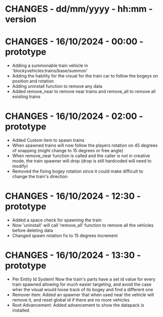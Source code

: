 # CHANGES - dd/mm/yyyy - hh:mm - version

# CHANGES - 16/10/2024 - 00:00 - prototype

-   Adding a summonable train vehicle in 'blockyvehicles:trains/base/summon'
-   Adding the hability for the visual for the train car to follow the bogeys on position and rotation
-   Adding uninstall function to remove any data
-   Added remove_near to remove near trains and remove_all to remove all existing trains

# CHANGES - 16/10/2024 - 02:00 - prototype

-   Added Custom item to spawn trains
-   When spawned trains will now follow the players rotation on 45 degrees of snapping (might change to 15 degrees or free angle)
-   When remove_near function is called and the caller is not in creative mode, the train spawner will drop (drop is still hardcoded will need to modify)
-   Removed the fixing bogey rotation since it could make difficult to change the train's direction

# CHANGES - 16/10/2024 - 12:30 - prototype

-   Added a space check for spawning the train
-   Now 'uninstall' will call 'remove_all' function to remove all the vehicles before deleting data
-   Changed spawn rotation fix to 15 degrees increment

# CHANGES - 16/10/2024 - 13:30 - prototype

-   Per Entity Id System! Now the train's parts have a set id value for every train spawned allowing for much easier targeting, and avoid the case wher the visual would loose track of its bogey and find a different one
-   Remover item: Added an spawner that when used near the vehicle will remove it, and reset global id if there are no more vehicles
-   Root Advancement: Added advancement to show the datapack is installed
